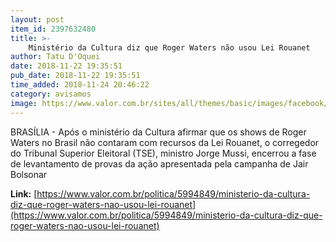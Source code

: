 ```yaml
---
layout: post
item_id: 2397632480
title: >-
    Ministério da Cultura diz que Roger Waters não usou Lei Rouanet
author: Tatu D'Oquei
date: 2018-11-22 19:35:51
pub_date: 2018-11-22 19:35:51
time_added: 2018-11-24 20:46:22
category: avisamos
image: https://www.valor.com.br/sites/all/themes/basic/images/facebook/valor-big.jpg
---
```


BRASÍLIA - Após o ministério da Cultura afirmar que os shows de Roger Waters no Brasil não contaram com recursos da Lei Rouanet, o corregedor do Tribunal Superior Eleitoral (TSE), ministro Jorge Mussi, encerrou a fase de levantamento de provas da ação apresentada pela campanha de Jair Bolsonar

**Link:** [https://www.valor.com.br/politica/5994849/ministerio-da-cultura-diz-que-roger-waters-nao-usou-lei-rouanet](https://www.valor.com.br/politica/5994849/ministerio-da-cultura-diz-que-roger-waters-nao-usou-lei-rouanet)

